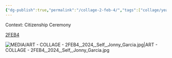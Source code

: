 ```yaml
---
{"dg-publish":true,"permalink":"/collage-2-feb-4/","tags":["collage/year-2024","c/N/jonny","c/leaf","c/colour-red","c/abstract","c/colour-white","c/colour-purple","c/card","c/PR","c/line","c/place/canada","collage/series/self","collage/book/emigration"],"created":"2024-06-28T12:56:46.000-04:00","updated":"2025-09-03T15:44:49.067-04:00"}
---
```



Context: Citizenship Ceremony

[2FEB4](https://www.instagram.com/p/C3YhIWFRKmb/)

![MEDIA/ART - COLLAGE - 2FEB4,_2024,_Self,_Jonny_Garcia.jpg|ART - COLLAGE - 2FEB4,_2024,_Self,_Jonny_Garcia.jpg](/img/user/MEDIA/ART%20-%20COLLAGE%20-%202FEB4,_2024,_Self,_Jonny_Garcia.jpg)
